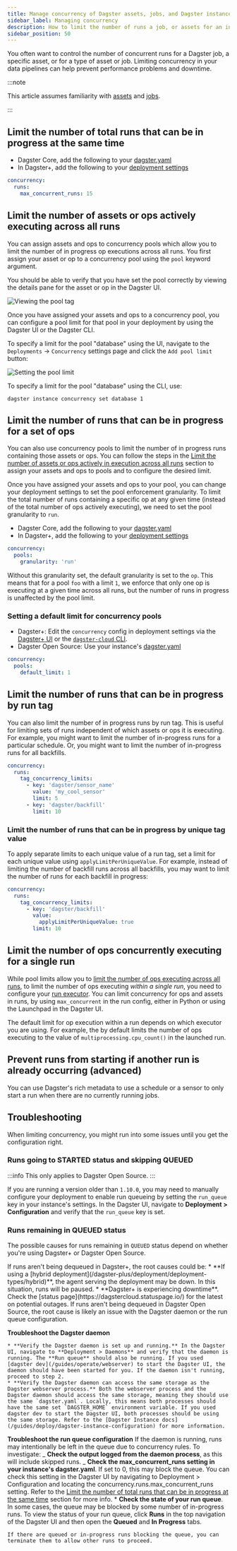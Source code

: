 ```yaml
---
title: Manage concurrency of Dagster assets, jobs, and Dagster instances to help prevent performance problems and downtime.
sidebar_label: Managing concurrency
description: How to limit the number of runs a job, or assets for an instance of Dagster.
sidebar_position: 50
---
```


You often want to control the number of concurrent runs for a Dagster job, a specific asset, or for a type of asset or job. Limiting concurrency in your data pipelines can help prevent performance problems and downtime.

:::note

This article assumes familiarity with [assets](/guides/build/assets/) and [jobs](/guides/build/jobs/).

:::

## Limit the number of total runs that can be in progress at the same time

- Dagster Core, add the following to your [dagster.yaml](/deployment/instance-configuration/dagster-yaml)
- In Dagster+, add the following to your [deployment settings](/deployment/dagster-plus/full-deployments/deployment-settings-reference)

```yaml
concurrency:
  runs:
    max_concurrent_runs: 15
```

## Limit the number of assets or ops actively executing across all runs

You can assign assets and ops to concurrency pools which allow you to limit the number of in progress op executions across all runs. You first assign your asset or op to a concurrency pool using the `pool` keyword argument.

<CodeExample
  path="docs_snippets/docs_snippets/guides/operate/concurrency-pool-api.py"
  language="python"
  title="Specifying pools on assets and ops"
/>

You should be able to verify that you have set the pool correctly by viewing the details pane for the asset or op in the Dagster UI.

![Viewing the pool tag](/images/guides/operate/managing-concurrency/asset-pool-tag.png)

Once you have assigned your assets and ops to a concurrency pool, you can configure a pool limit for that pool in your deployment by using the Dagster UI or the Dagster CLI.

To specify a limit for the pool "database" using the UI, navigate to the `Deployments` &rarr; `Concurrency` settings page and click the `Add pool limit` button:

![Setting the pool limit](/images/guides/operate/managing-concurrency/add-pool-ui.png)

To specify a limit for the pool "database" using the CLI, use:

```
dagster instance concurrency set database 1
```

## Limit the number of runs that can be in progress for a set of ops

You can also use concurrency pools to limit the number of in progress runs containing those assets or ops. You can follow the steps in the [Limit the number of assets or ops actively in execution across all runs](#limit-the-number-of-assets-or-ops-actively-executing-across-all-runs) section to assign your assets and ops to pools and to configure the desired limit.

Once you have assigned your assets and ops to your pool, you can change your deployment settings to set the pool enforcement granularity. To limit the total number of runs containing a specific op at any given time (instead of the total number of ops actively executing), we need to set the pool granularity to `run`.

- Dagster Core, add the following to your [dagster.yaml](/deployment/instance-configuration/dagster-yaml)
- In Dagster+, add the following to your [deployment settings](/deployment/dagster-plus/full-deployments/deployment-settings-reference)

```yaml
concurrency:
  pools:
    granularity: 'run'
```

Without this granularity set, the default granularity is set to the `op`. This means that for a pool `foo` with a limit `1`, we enforce that only one op is executing at a given time across all runs, but the number of runs in progress is unaffected by the pool limit.

### Setting a default limit for concurrency pools

- Dagster+: Edit the `concurrency` config in deployment settings via the [Dagster+ UI](/guides/operate/webserver) or the [`dagster-cloud` CLI](/deployment/dagster-plus/management/dagster-cloud-cli/).
- Dagster Open Source: Use your instance's [dagster.yaml](/deployment/instance-configuration/dagster-yaml)

```yaml
concurrency:
  pools:
    default_limit: 1
```

## Limit the number of runs that can be in progress by run tag

You can also limit the number of in progress runs by run tag. This is useful for limiting sets of runs independent of which assets or ops it is executing. For example, you might want to limit the number of in-progress runs for a particular schedule. Or, you might want to limit the number of in-progress runs for all backfills.

```yaml
concurrency:
  runs:
    tag_concurrency_limits:
      - key: 'dagster/sensor_name'
        value: 'my_cool_sensor'
        limit: 5
      - key: 'dagster/backfill'
        limit: 10
```

### Limit the number of runs that can be in progress by unique tag value

To apply separate limits to each unique value of a run tag, set a limit for each unique value using `applyLimitPerUniqueValue`. For example, instead of limiting the number of backfill runs across all backfills, you may want to limit the number of runs for each backfill in progress:

```yaml
concurrency:
  runs:
    tag_concurrency_limits:
      - key: 'dagster/backfill'
        value:
          applyLimitPerUniqueValue: true
        limit: 10
```

## Limit the number of ops concurrently executing for a single run

While pool limits allow you to [limit the number of ops executing across all runs](#limit-the-number-of-assets-or-ops-actively-executing-across-all-runs), to limit the number of ops executing _within a single run_, you need to configure your [run executor](/guides/operate/run-executors). You can
limit concurrency for ops and assets in runs, by using `max_concurrent` in the run config, either in Python or using the Launchpad in the Dagster UI.

<CodeExample
  path="docs_snippets/docs_snippets/guides/operate/concurrency-run-scoped-op-concurrency.py"
  language="python"
  title="Limit concurrent op execution for a single run"
/>

The default limit for op execution within a run depends on which executor you are using. For example, the <PyObject section="execution" module="dagster" object="multiprocess_executor" /> by default limits the number of ops executing to the value of `multiprocessing.cpu_count()` in the launched run.

## Prevent runs from starting if another run is already occurring (advanced)

You can use Dagster's rich metadata to use a schedule or a sensor to only start a run when there are no currently running jobs.

<CodeExample
  path="docs_snippets/docs_snippets/guides/operate/concurrency-no-more-than-1-job.py"
  language="python"
  title="No more than 1 running job from a schedule"
/>

## Troubleshooting

When limiting concurrency, you might run into some issues until you get the configuration right.

### Runs going to STARTED status and skipping QUEUED

:::info
This only applies to Dagster Open Source.
:::

If you are running a version older than `1.10.0`, you may need to manually configure your deployment to enable run queueing by setting the `run_queue` key in your instance's settings. In the Dagster UI, navigate to **Deployment > Configuration** and verify that the `run_queue` key is set.

### Runs remaining in QUEUED status

The possible causes for runs remaining in `QUEUED` status depend on whether you're using Dagster+ or Dagster Open Source.

<Tabs>
  <TabItem value="Dagster+" label="Dagster+">
    If runs aren't being dequeued in Dagster+, the root causes could be:
    * **If using a [hybrid deployment](/dagster-plus/deployment/deployment-types/hybrid)**, the agent serving the deployment may be down. In this situation, runs will be paused.
    * **Dagster+ is experiencing downtime**. Check the [status page](https://dagstercloud.statuspage.io/) for the latest on potential outages.

  </TabItem>
  <TabItem value="Dagster Open Source" label="Dagster Open Source">
  If runs aren't being dequeued in Dagster Open Source, the root cause is likely an issue with the Dagster daemon or the run queue configuration.

**Troubleshoot the Dagster daemon**

    * **Verify the Dagster daemon is set up and running.** In the Dagster UI, navigate to **Deployment > Daemons** and verify that the daemon is running. The **Run queue** should also be running. If you used [dagster dev](/guides/operate/webserver) to start the Dagster UI, the daemon should have been started for you. If the daemon isn't running, proceed to step 2.
    * **Verify the Dagster daemon can access the same storage as the Dagster webserver process.** Both the webserver process and the Dagster daemon should access the same storage, meaning they should use the same `dagster.yaml`. Locally, this means both processes should have the same set `DAGSTER_HOME` environment variable. If you used dagster dev to start the Dagster UI, both processes should be using the same storage. Refer to the [Dagster Instance docs](/guides/deploy/dagster-instance-configuration) for more information.

**Troubleshoot the run queue configuration**
If the daemon is running, runs may intentionally be left in the queue due to concurrency rules. To investigate:
_ **Check the output logged from the daemon process**, as this will include skipped runs.
_ **Check the max_concurrent_runs setting in your instance's dagster.yaml**. If set to 0, this may block the queue. You can check this setting in the Dagster UI by navigating to Deployment > Configuration and locating the concurrency.runs.max_concurrent_runs setting. Refer to the [Limit the number of total runs that can be in progress at the same time](#limit-the-number-of-total-runs-that-can-be-in-progress-at-the-same-time) section for more info. \* **Check the state of your run queue**. In some cases, the queue may be blocked by some number of in-progress runs. To view the status of your run queue, click **Runs** in the top navigation of the Dagster UI and then open the **Queued** and **In Progress** tabs.

    If there are queued or in-progress runs blocking the queue, you can terminate them to allow other runs to proceed.

  </TabItem>
</Tabs>
